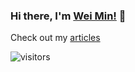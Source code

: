 ### Hi there, I'm [Wei Min!](https://about.me/leeweimin) 👋

Check out my [articles](https://leeweimin.substack.com)

![visitors](https://visitor-badge.glitch.me/badge?page_id=leeweiminsg.leeweiminsg)
